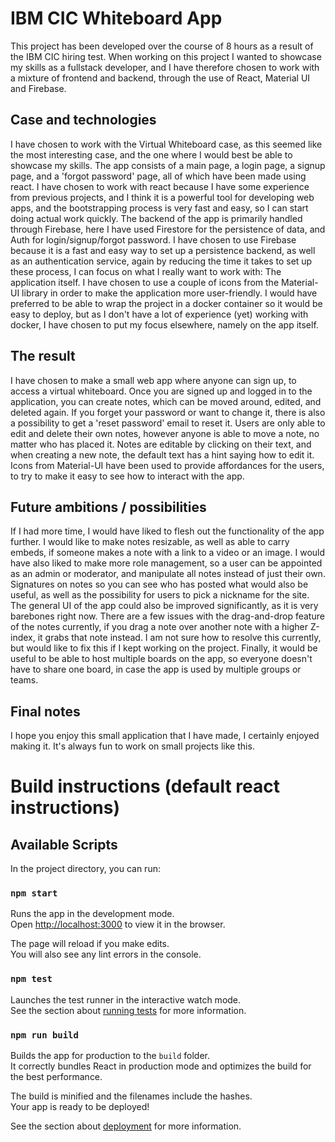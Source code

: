 # IBM CIC Whiteboard App
This project has been developed over the course of 8 hours as a result of the IBM CIC hiring test.
When working on this project I wanted to showcase my skills as a fullstack developer, and I have therefore chosen to work with a mixture of frontend and backend, through the use of React, Material UI and Firebase.

## Case and technologies
I have chosen to work with the Virtual Whiteboard case, as this seemed like the most interesting case, and the one where I would best be able to showcase my skills.
The app consists of a main page, a login page, a signup page, and a 'forgot password' page, all of which have been made using react. I have chosen to work with react because I have some experience from previous projects, and I think it is a powerful tool for developing web apps, and the bootstrapping process is very fast and easy, so I can start doing actual work quickly.
The backend of the app is primarily handled through Firebase, here I have used Firestore for the persistence of data, and Auth for login/signup/forgot password. I have chosen to use Firebase because it is a fast and easy way to set up a persistence backend, as well as an authentication service, again by reducing the time it takes to set up these process, I can focus on what I really want to work with: The application itself.
I have chosen to use a couple of icons from the Material-UI library in order to make the application more user-friendly.
I would have preferred to be able to wrap the project in a docker container so it would be easy to deploy, but as I don't have a lot of experience (yet) working with docker, I have chosen to put my focus elsewhere, namely on the app itself.

## The result
I have chosen to make a small web app where anyone can sign up, to access a virtual whiteboard.
Once you are signed up and logged in to the application, you can create notes, which can be moved around, edited, and deleted again.
If you forget your password or want to change it, there is also a possibility to get a 'reset password' email to reset it.
Users are only able to edit and delete their own notes, however anyone is able to move a note, no matter who has placed it.
Notes are editable by clicking on their text, and when creating a new note, the default text has a hint saying how to edit it.
Icons from Material-UI have been used to provide affordances for the users, to try to make it easy to see how to interact with the app.

## Future ambitions / possibilities
If I had more time, I would have liked to flesh out the functionality of the app further.
I would like to make notes resizable, as well as able to carry embeds, if someone makes a note with a link to a video or an image.
I would have also liked to make more role management, so a user can be appointed as an admin or moderator, and manipulate all notes instead of just their own.
Signatures on notes so you can see who has posted what would also be useful, as well as the possibility for users to pick a nickname for the site.
The general UI of the app could also be improved significantly, as it is very barebones right now.
There are a few issues with the drag-and-drop feature of the notes currently, if you drag a note over another note with a higher Z-index, it grabs that note instead. I am not sure how to resolve this currently, but would like to fix this if I kept working on the project.
Finally, it would be useful to be able to host multiple boards on the app, so everyone doesn't have to share one board, in case the app is used by multiple groups or teams.

## Final notes
I hope you enjoy this small application that I have made, I certainly enjoyed making it. 
It's always fun to work on small projects like this.


# Build instructions (default react instructions)

## Available Scripts

In the project directory, you can run:

### `npm start`

Runs the app in the development mode.\
Open [http://localhost:3000](http://localhost:3000) to view it in the browser.

The page will reload if you make edits.\
You will also see any lint errors in the console.

### `npm test`

Launches the test runner in the interactive watch mode.\
See the section about [running tests](https://facebook.github.io/create-react-app/docs/running-tests) for more information.

### `npm run build`

Builds the app for production to the `build` folder.\
It correctly bundles React in production mode and optimizes the build for the best performance.

The build is minified and the filenames include the hashes.\
Your app is ready to be deployed!

See the section about [deployment](https://facebook.github.io/create-react-app/docs/deployment) for more information.